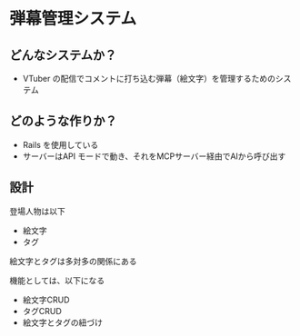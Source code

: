 # 弾幕管理システム

## どんなシステムか？

- VTuber の配信でコメントに打ち込む弾幕（絵文字）を管理するためのシステム

## どのような作りか？

- Rails を使用している
- サーバーはAPI モードで動き、それをMCPサーバー経由でAIから呼び出す

## 設計

登場人物は以下

- 絵文字
- タグ

絵文字とタグは多対多の関係にある

機能としては、以下になる

- 絵文字CRUD
- タグCRUD
- 絵文字とタグの紐づけ
